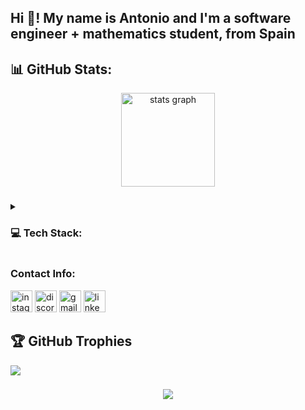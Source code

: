 <h2 align="left">Hi 👋! My name is Antonio and I'm a software engineer + mathematics student, from Spain</h2>

###
## 📊 GitHub Stats:

<div align="center">
  <img src="https://github-readme-stats.vercel.app/api?username=aperezmarquez&theme=dark&hide_border=true&include_all_commits=false&count_private=false" height="150" alt="stats graph"  /> 
</div> 

###
<details>
<summary><h3>💻 Tech Stack:</h3></summary>
<h3 align="left">Website/App development: </h3>
<div align="left">
    <img alt="Static Badge" src="https://img.shields.io/badge/JavaScript-F7DF1E?style=for-the-badge&logo=javascript&logoColor=F7DF1E&labelColor=gray"> 
    <img width="12" />
    <img alt="Static Badge" src="https://img.shields.io/badge/React-61DAFB?style=for-the-badge&logo=react&logoColor=61DAFB&labelColor=gray">
    <img width="12" />
    <img alt="Static Badge" src="https://img.shields.io/badge/AndroidStudio-3DDC84?style=for-the-badge&logo=androidstudio&logoColor=3DDC84&labelColor=gray">
    <img width="12" />
    <img alt="Static Badge" src="https://img.shields.io/badge/HTML5-E34F26?style=for-the-badge&logo=html5&logoColor=E34F26&labelColor=gray"> 
    <img width="12" />
    <img alt="Static Badge" src="https://img.shields.io/badge/CSS3-1572B6?style=for-the-badge&logo=css3&logoColor=1572B6&labelColor=gray">
    <img width="12" />
    <img alt="Static Badge" src="https://img.shields.io/badge/Express-000000?style=for-the-badge&logo=express&logoColor=000000&labelColor=gray">
    <img width="12" />
    <img alt="Static Badge" src="https://img.shields.io/badge/NextJS-000000?style=for-the-badge&logo=next.js&logoColor=000000&labelColor=gray"> 
    <img width="12" />
    <img alt="Static Badge" src="https://img.shields.io/badge/NodeJS-5FA04E?style=for-the-badge&logo=node.js&logoColor=5FA04E&labelColor=gray">
    <img width="12" />
    <img alt="Static Badge" src="https://img.shields.io/badge/NPM-CB3837?style=for-the-badge&logo=npm&logoColor=CB3837&labelColor=gray">
    <img width="12" />
    <img alt="Static Badge" src="https://img.shields.io/badge/Firebase-DD2C00?style=for-the-badge&logo=firebase&logoColor=DD2C00&labelColor=gray">
    <img width="12" />
    <img alt="Static Badge" src="https://img.shields.io/badge/MongoDB-47A248?style=for-the-badge&logo=mongodb&logoColor=47A248&labelColor=gray">
    <img width="12" />
    <img alt="Static Badge" src="https://img.shields.io/badge/MySQL-4479A1?style=for-the-badge&logo=mysql&logoColor=4479A1&labelColor=gray">
    <img width="12" />
    <img alt="Static Badge" src="https://img.shields.io/badge/Neo4j-4581C3?style=for-the-badge&logo=neo4j&logoColor=4581C3&labelColor=gray">
    <img width="12" />
    <img alt="Static Badge" src="https://img.shields.io/badge/Redis-FF4438?style=for-the-badge&logo=redis&logoColor=FF4438&labelColor=gray">
    <img width="12" />
    <img alt="Static Badge" src="https://img.shields.io/badge/Sass-CC6699?style=for-the-badge&logo=sass&logoColor=CC6699&labelColor=gray">
    <img width="12" />
    <img alt="Static Badge" src="https://img.shields.io/badge/Sequelize-52B0E7?style=for-the-badge&logo=sequelize&logoColor=52B0E7&labelColor=gray">
    <img width="12" />
    <img alt="Static Badge" src="https://img.shields.io/badge/Slack-4A154B?style=for-the-badge&logo=slack&logoColor=4A154B&labelColor=gray">
    <img width="12" />
    <img alt="Static Badge" src="https://img.shields.io/badge/Swagger-85EA2D?style=for-the-badge&logo=swagger&logoColor=85EA2D&labelColor=gray">
</div>

<h3 align="left">DevOps: </h3>
<div align="left">
    <img alt="Static Badge" src="https://img.shields.io/badge/AWS-232F3E?style=for-the-badge&logo=amazonwebservices&logoColor=232F3E&labelColor=gray">
    <img width="12" />
    <img alt="Static Badge" src="https://img.shields.io/badge/Docker-2496ED?style=for-the-badge&logo=docker&logoColor=2496ED&labelColor=gray">
    <img width="12" />
    <img alt="Static Badge" src="https://img.shields.io/badge/Bash-4EAA25?style=for-the-badge&logo=gnubash&logoColor=4EAA25&labelColor=gray">
    <img width="12" />
    <img alt="Static Badge" src="https://img.shields.io/badge/Kubernetes-326CE5?style=for-the-badge&logo=kubernetes&logoColor=326CE5&labelColor=gray">
    <img width="12" />
    <img alt="Static Badge" src="https://img.shields.io/badge/Linux-FCC624?style=for-the-badge&logo=linux&logoColor=FCC624&labelColor=gray">
    <img width="12" />
    <img alt="Static Badge" src="https://img.shields.io/badge/Arch%20Linux-1793D1?style=for-the-badge&logo=archlinux&logoColor=1793D1&labelColor=gray">
    <img width="12" />
</div>

<h3 align="left">Machine Learning & Data Analysis: </h3>
<div align="left">
    <img alt="Static Badge" src="https://img.shields.io/badge/Jupyter-F37626?style=for-the-badge&logo=jupyter&logoColor=F37626&labelColor=gray">
    <img width="12" />
    <img alt="Static Badge" src="https://img.shields.io/badge/PyTorch-EE4C2C?style=for-the-badge&logo=pytorch&logoColor=EE4C2C&labelColor=gray">
    <img width="12" />
    <img alt="Static Badge" src="https://img.shields.io/badge/TensorFlow-FF6F00?style=for-the-badge&logo=tensorflow&logoColor=FF6F00&labelColor=gray">
    <img width="12" />
    <img alt="Static Badge" src="https://img.shields.io/badge/Scikit%20Learn-F7931E?style=for-the-badge&logo=scikit-learn&logoColor=F7931E&labelColor=gray">
    <img width="12" />
    <img alt="Static Badge" src="https://img.shields.io/badge/Keras-D00000?style=for-the-badge&logo=keras&logoColor=D00000&labelColor=gray">
    <img width="12" />
    <img alt="Static Badge" src="https://img.shields.io/badge/Optuna-0854C1?style=for-the-badge&logo=optuna&logoColor=0854C1&labelColor=gray">
    <img width="12" />
    <img alt="Static Badge" src="https://img.shields.io/badge/SciPy-8CAAE6?style=for-the-badge&logo=scipy&logoColor=8CAAE6&labelColor=gray">
    <img width="12" />
    <img alt="Static Badge" src="https://img.shields.io/badge/Pandas-150458?style=for-the-badge&logo=pandas&logoColor=150458&labelColor=gray">
    <img width="12" />
    <img alt="Static Badge" src="https://img.shields.io/badge/NumPy-013243?style=for-the-badge&logo=numpy&logoColor=013243&labelColor=gray">
    <img width="12" />
    <img alt="Static Badge" src="https://img.shields.io/badge/Matplotlib-F96F29?style=for-the-badge&logo=matplotlib&logoColor=F96F29&labelColor=gray">
    <img width="12" />
    <img alt="Static Badge" src="https://img.shields.io/badge/Seaborn-004B93?style=for-the-badge&logo=seaborn&logoColor=004B93&labelColor=gray">
    <img width="12" />
    <img alt="Static Badge" src="https://img.shields.io/badge/Polars-CD792C?style=for-the-badge&logo=polars&logoColor=CD792C&labelColor=gray">
    <img width="12" />
    <img alt="Static Badge" src="https://img.shields.io/badge/DPLYR-21759B?style=for-the-badge&logo=dplyr&logoColor=21759B&labelColor=gray">
    <img width="12" />
    <img alt="Static Badge" src="https://img.shields.io/badge/GGPlot2-3F4F75?style=for-the-badge&logo=ggplot2&logoColor=3F4F75&labelColor=gray">
    <img width="12" />
</div>

<h3 align="left">Testing: </h3>
<div align="left">
    <img alt="Static Badge" src="https://img.shields.io/badge/Jest-C21325?style=for-the-badge&logo=jest&logoColor=C21325&labelColor=gray">
    <img width="12" />
    <img alt="Static Badge" src="https://img.shields.io/badge/SonarQube-4E9BCD?style=for-the-badge&logo=sonarqube&logoColor=4E9BCD&labelColor=gray">
    <img width="12" />
</div>

<h3 align="left">Languages: </h3>
<div align="left">
    <img alt="Static Badge" src="https://img.shields.io/badge/Python-3776AB?style=for-the-badge&logo=python&logoColor=3776AB&labelColor=gray">
    <img width="12" />
    <img alt="Static Badge" src="https://img.shields.io/badge/C-A8B9CC?style=for-the-badge&logo=c&logoColor=A8B9CC&labelColor=gray">
    <img width="12" />
    <img alt="Static Badge" src="https://img.shields.io/badge/C%2B%2B-00599C?style=for-the-badge&logo=c%2B%2B&logoColor=00599C&labelColor=gray">
    <img width="12" />
    <img alt="Static Badge" src="https://img.shields.io/badge/Git-F05032?style=for-the-badge&logo=git&logoColor=F05032&labelColor=gray">
    <img width="12" />
    <img alt="Static Badge" src="https://img.shields.io/badge/Java-1E8CBE?style=for-the-badge&logo=java&logoColor=1E8CBE&labelColor=gray">
    <img width="12" />
    <img alt="Static Badge" src="https://img.shields.io/badge/Kotlin-7F52FF?style=for-the-badge&logo=kotlin&logoColor=7F52FF&labelColor=gray">
    <img width="12" />
    <img alt="Static Badge" src="https://img.shields.io/badge/Lua-2C2D72?style=for-the-badge&logo=lua&logoColor=2C2D72&labelColor=gray">
    <img width="12" />
    <img alt="Static Badge" src="https://img.shields.io/badge/Scala-DC322F?style=for-the-badge&logo=scala&logoColor=DC322F&labelColor=gray">
    <img width="12" />
    <img alt="Static Badge" src="https://img.shields.io/badge/R-276DC3?style=for-the-badge&logo=r&logoColor=276DC3&labelColor=gray">
    <img width="12" />
</div>

<h3 align="left">Tools: </h3>
<div align="left">
    <img alt="Static Badge" src="https://img.shields.io/badge/CMake-064F8C?style=for-the-badge&logo=cmake&logoColor=064F8C&labelColor=gray">
    <img width="12" />
    <img alt="Static Badge" src="https://img.shields.io/badge/GCC-1C3664?style=for-the-badge&logo=gcc&logoColor=1C3664&labelColor=gray">
    <img width="12" /> 
    <img alt="Static Badge" src="https://img.shields.io/badge/Github-181717?style=for-the-badge&logo=github&logoColor=181717&labelColor=gray">
    <img width="12" />
    <img alt="Static Badge" src="https://img.shields.io/badge/Jira-0052CC?style=for-the-badge&logo=jira&logoColor=0052CC&labelColor=gray">
    <img width="12" />
    <img alt="Static Badge" src="https://img.shields.io/badge/Packer-02A8EF?style=for-the-badge&logo=packer&logoColor=02A8EF&labelColor=gray">
    <img width="12" />
</div>

<h3 align="left">Hardware: </h3>
<div align="left">
    <img alt="Static Badge" src="https://img.shields.io/badge/Arduino-00878F?style=for-the-badge&logo=arduino&logoColor=00878F&labelColor=gray">
    <img width="12" />
    <img alt="Static Badge" src="https://img.shields.io/badge/Raspberry%20Pi-A22846?style=for-the-badge&logo=raspberrypi&logoColor=A22846&labelColor=gray">
    <img width="12" />
</div>
</details>

###

<h3 align="left">Contact Info:</h3>
<div align="left"> 
  <img src="https://img.shields.io/static/v1?message=@antuan_pm&logo=instagram&label=&color=E4405F&logoColor=white&labelColor=&style=for-the-badge" height="35" alt="instagram logo"  /> 
  <img src="https://img.shields.io/static/v1?message=Coliflooor%232408&logo=discord&label=&color=7289DA&logoColor=white&labelColor=&style=for-the-badge" height="35" alt="discord logo"  />
  <img src="https://img.shields.io/static/v1?message=aperezmarquez.business@gmail.com&logo=gmail&label=&color=D14836&logoColor=white&labelColor=&style=for-the-badge" height="35" alt="gmail logo"  />
  <img src="https://img.shields.io/static/v1?message=Antonio-Perez-Marquez&logo=linkedin&label=&color=0077B5&logoColor=white&labelColor=&style=for-the-badge" height="35" alt="linkedin logo"  />
</div>

###

## 🏆 GitHub Trophies
![](https://github-profile-trophy.vercel.app/?username=aperezmarquez&theme=radical&no-frame=true&no-bg=false&margin-w=4)

###

<div align="center">
  <img src="https://profile-counter.glitch.me/aperezmarquez/count.svg?"  />
</div>

###
